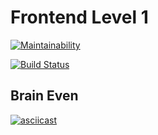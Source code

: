 Frontend Level 1
=================================
[![Maintainability](https://api.codeclimate.com/v1/badges/a99a88d28ad37a79dbf6/maintainability)](https://codeclimate.com/github/BrenotBt/frontend-project-lvl1/maintainability)

[![Build Status](https://travis-ci.org/BrenotBt/frontend-project-lvl1.svg?branch=master)](https://travis-ci.org/BrenotBt/frontend-project-lvl1)

## Brain Even
[![asciicast](https://asciinema.org/a/vGp3YTVwFTsRIo3uz9AjO86Lj)](https://asciinema.org/a/vGp3YTVwFTsRIo3uz9AjO86Lj)